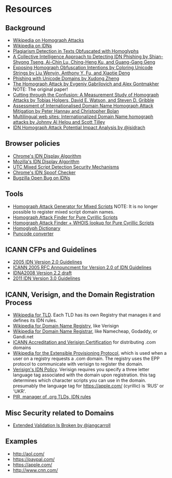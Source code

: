 # Resources

## Background

* [Wikipedia on Homograph Attacks](https://en.wikipedia.org/wiki/IDN_homograph_attack)
* [Wikipedia on IDNs](https://en.wikipedia.org/wiki/Internationalized_domain_name)
* [Plagiarism Detection in Texts Obfuscated with Homoglyphs](http://eprints.whiterose.ac.uk/112665/1/paper_247v2.pdf)
* [A Collective Intelligence Approach to Detecting IDN Phishing by Shian-Shyong Tseng, Ai-Chin Lu, Ching-Heng Ku, and Guang-Gang Geng](https://kaigi.org/jsai/webprogram/2013/pdf/960.pdf)
* [Exposing Homograph Obfuscation Intentions by Coloring Unicode Strings by Liu Wenyin, Anthony Y. Fu, and Xiaotie Deng](https://slides.tips/exposing-homograph-obfuscation-intentions-by-coloring-unicode-strings.html)
* [Phishing with Unicode Domains by Xudong Zheng](https://www.xudongz.com/blog/2017/idn-phishing/)
* [The Homograph Attack by Evgeniy Gabrilovich and Alex Gontmakher](http://evgeniy.gabrilovich.com/publications/papers/homograph_full.pdf) NOTE: The original paper!
* [Cutting through the Confusion: A Measurement Study of Homograph Attacks by Tobias Holgers, David E. Watson, and Steven D. Gribble](http://static.usenix.org/events/usenix06/tech/full_papers/holgers/holgers_html/)
* [Assessment of Internationalised Domain Name Homograph Attack Mitigation by Peter Hannay and Christopher Bolan](http://ro.ecu.edu.au/cgi/viewcontent.cgi?article=1010&context=ism)
* [Multilingual web sites: Internationalized Domain Name homograph attacks by Johnny Al Helou and Scott Tilley](http://ieeexplore.ieee.org/abstract/document/5623562/?reload=true)
* [IDN Homograph Attack Potential Impact Analysis by @jsidrach](https://github.com/jsidrach/idn-homograph-attack)

## Browser policies

* [Chrome's IDN Display Algorithm](https://www.chromium.org/developers/design-documents/idn-in-google-chrome)
* [Mozilla's IDN Display Algorithm](https://wiki.mozilla.org/IDN_Display_Algorithm)
* [UTC Mixed Script Detection Security Mechanisms](https://www.unicode.org/reports/tr39/#Mixed_Script_Detection)
* [Chrome's IDN Spoof Checker](https://cs.chromium.org/chromium/src/components/url_formatter/idn_spoof_checker.cc)
* [Bugzilla Open Bug on IDNs](https://bugzilla.mozilla.org/show_bug.cgi?id=1332714#c79)

## Tools

* [Homograph Attack Generator for Mixed Scripts](https://github.com/UndeadSec/EvilURL) NOTE: It is no longer possible to register mixed script domain names.
* [Homograph Attack Finder for Pure Cyrillic Scripts](https://github.com/frewsxcv/homograph-attack-finder/)
* [Homograph Attack Finder + WHOIS lookup for Pure Cyrillic Scripts](https://github.com/loganmeetsworld/homographs-talk/tree/master/ha-finder)
* [Homoglyph Dictionary](http://homoglyphs.net/)
* [Puncode converter](https://www.punycoder.com)

## ICANN CFPs and Guidelines

* [2005 IDN Version 2.0 Guidelines](https://www.icann.org/resources/unthemed-pages/idn-guidelines-2005-11-14-en)
* [ICANN 2005 RFC Announcment for Version 2.0 of IDN Guidelines](https://www.icann.org/news/announcement-2005-02-23-en)
* [IDNA2008 Version 2.2 draft](https://www.icann.org/en/system/files/files/idn-guidelines-26apr07-en.pdf)
* [2011 IDN Version 3.0 Guidelines](https://www.icann.org/resources/pages/idn-guidelines-2011-09-02-en)

## ICANN, Verisign, and the Domain Registration Process

* [Wikipedia for TLD](https://en.wikipedia.org/wiki/List_of_Internet_top-level_domains). Each TLD has its own Registry that manages it and defines its IDN rules.
* [Wikipedia for Domain Name Registry](https://en.wikipedia.org/wiki/Domain_name_registry), like Verisign
* [Wikipedia for Domain Name Registrar](https://en.wikipedia.org/wiki/Domain_name_registrar), like Namecheap, Godaddy, or Gandi.net
* [ICANN Accreditation and Verisign Certification](https://www.verisign.com/en_US/channel-resources/become-a-registrar/verisign-domain-registrar/index.xhtml) for distributing .com domains
* [Wikipedia for the Extensible Provisioning Protocol](https://en.wikipedia.org/wiki/Extensible_Provisioning_Protocol), which is used when a user on a registry requests a .com domain. The registry uses the EPP protocol to communicate with verisign to register the domain.
* [Verisign's IDN Policy](https://www.verisign.com/en_US/channel-resources/domain-registry-products/idn/idn-policy/registration-rules/index.xhtml). Verisign requires you specify a three letter language tag associated with the domain upon registration. this tag determines which character scripts you can use in the domain. presumably the language tag for https://аррӏе.com/ (cyrillic) is 'RUS' or 'UKR'.
* [PIR, manager of .org TLDs, IDN rules](https://pir.org/products/org-domain/org-idns/)

## Misc Security related to Domains

* [Extended Validation Is Broken by @iangcarroll](https://stripe.ian.sh/)

## Examples

* http://аоӏ.com/
* https://раураӏ.com/
* https://аррӏе.com/
* http://www.спп.com/